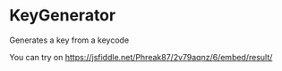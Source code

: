 # KeyGenerator
Generates a key from a keycode

You can try on 
https://jsfiddle.net/Phreak87/2v79aqnz/6/embed/result/
